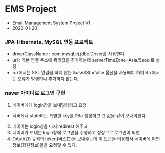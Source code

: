# EMS Project
* Email Management System Project V1
* 2020-01-20

### JPA-Hibernate, MySQL 연동 프로젝트

<bean id="emsHiber" class="org.apache.commons.dbcp2.BasicDataSource">
<property name="driverClassName" value="com.mysql.cj.jdbc.Driver"/>
<property name="url" value="jdbc:mysql://127.0.0.1:3306/emsDB?serverTimezone=Asia/Seoul&useSSL=false"/>
<property name="username" value="ems"/>
<property name="password" value="ems"/>
</bean>

* driverClassName : com.mysql.cj.jdbc.Driver를 사용한다.
* url : 기본 연결 주소에 쿼리값을 추가하는데 serverTimeZone=Asia/Seoul로 설정
* 5.x에서는 SSL 연결을 하지 않는 &useSSL=false 옵션을 사용해야 하며
	8.x에서는 오류가 발생하니 추가하지 않는다.

### naver 아이디로 로그인 구현
1. 네이버에게 login창을 보내달라라고 요청
- 서버에서 state라는 특별한 key를 하나 생성하고 그 값을 같이 보내야한다.
2. 네이버는 login창을 다시 redirect 해주고
3. 네이버가 보내는 login창에 로그인을 수행하고 정상으로 로그인이 되면
4. OAuth20 규격의 token(버스표)을 보내주는데 이 토큰을 이용해서
네이버에 어떤 정보(회원정보)들을 요청할 수 있다.

 



